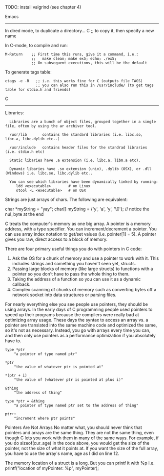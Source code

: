 TODO:
install valgrind (see chapter 4)


Emacs
*********
In dired mode, to duplicate a directory...
    C     ;; to copy it, then specify a new name

In C-mode, to compile and run:

    M-Return    ;; First time this runs, give it a command, i.e.:
                ;;   make clean; make ex5; echo; ./ex5;
                ;; On subsequent executions, this will be the default

To generate tags table:

    ctags -e -R   ;; i.e. this works fine for C (outputs file TAGS)
                  ;; you can also run this in /usr/include/ (to get tags table for stdio.h and friends)



C
*******

   Libraries:

      Libraries are a bunch of object files, grouped together in a single file, often by using the ar archiver tool.

      /usr/lib       contains the standard libraries (i.e. libc.so, libc.a, libc.dylib etc..)

      /usr/include   contains header files for the standrad libraries (i.e. stdio.h etc)

      Static libaries have .a extension (i.e. libc.a, libm.a etc).

      Dynamic libaries have .so extension (unix), .dylib (OSX), or .dll (Windows) i.e. libc.so, libc.dylib etc..

      You can see which libraries have been dynamically linked by running:
         ldd <executable>        # on Linux
         otool -L <executable>   # on OSX


Strings are just arrays of chars.
The following are equivalent:

   char *myString = "yay";
   char[] myString = {'y', 'a', 'y', '\0'}; // notice the nul_byte at the end

C treats the computer's memory as one big array.
A pointer is a memory address, with a type specifier.
You can increment/decrement a pointer.
You can use array index notation to get/set values (i.e. pointer[1] = 5).
A pointer gives you raw, direct access to a block of memory.

There are four primary useful things you do with pointers in C code:
1. Ask the OS for a chunk of memory and use a pointer to work with it. This includes strings and something you haven't seen yet, structs.
2. Passing large blocks of memory (like large structs) to functions with a pointer so you don't have to pass the whole thing to them.
3. Taking the address of a function so you can use it as a dynamic callback.
4. Complex scanning of chunks of memory such as converting bytes off a network socket into data structures or parsing files.

For nearly everything else you see people use pointers, they should be using arrays. In the early days of C programming people used pointers to speed up their programs because the compilers were really bad at optimizing array usage. These days the syntax to access an array vs. a pointer are translated into the same machine code and optimized the same, so it's not as necessary. Instead, you go with arrays every time you can, and then only use pointers as a performance optimization if you absolutely have to.

    type *ptr
        "a pointer of type named ptr"

    *ptr
        "the value of whatever ptr is pointed at"

    *(ptr + i)
        "the value of (whatever ptr is pointed at plus i)"

    &thing
        "the address of thing"

    type *ptr = &thing
        "a pointer of type named ptr set to the address of thing"

    ptr++
        "increment where ptr points"

Pointers Are Not Arrays
No matter what, you should never think that pointers and arrays are the same thing. They are not the same thing, even though C lets you work with them in many of the same ways. For example, if you do sizeof(cur_age) in the code above, you would get the size of the pointer, not the size of what it points at. If you want the size of the full array, you have to use the array's name, age as I did on line 12.

The memory location of a struct is a long.
But you can printf it with %p
I.e.    printf("location of myPointer: %p", myPointer);
